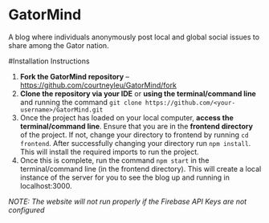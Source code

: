 # GatorMind
A blog where individuals anonymously post local and global social issues to share among the Gator nation.


#Installation Instructions
1. **Fork the GatorMind repository** – https://github.com/courtneyleu/GatorMind/fork
2. **Clone the repository via your IDE** or **using the terminal/command line** and running the command `git clone https://github.com/<your-username>/GatorMind.git`
3. Once the project has loaded on your local computer, **access the terminal/command line**. Ensure that you are in the **frontend directory** of the project. If not, change your directory to frontend by running `cd frontend`. After successfully changing your directory run `npm install`. This will install the required imports to run the project. 
4. Once this is complete, run the command `npm start` in the terminal/command line (in the frontend directory). This will create a local instance of the server for you to see the blog up and running in localhost:3000. 

_NOTE: The website will not run properly if the Firebase API Keys are not configured_